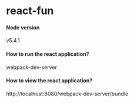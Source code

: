 # react-fun
#### Node version
v5.4.1

#### How to run the react application?
webpack-dev-server

#### How to view the react application?
http://localhost:8080/webpack-dev-server/bundle